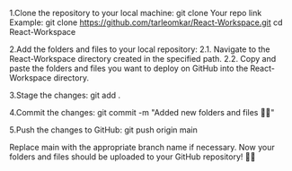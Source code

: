 1.Clone the repository to your local machine:
git clone Your repo link
Example:
git clone https://github.com/tarleomkar/React-Workspace.git
cd React-Workspace

2.Add the folders and files to your local repository:
2.1. Navigate to the React-Workspace directory created in the specified path.
2.2. Copy and paste the folders and files you want to deploy on GitHub into the React-Workspace directory.

3.Stage the changes:
git add .

4.Commit the changes:
git commit -m "Added new folders and files 📂✨"

5.Push the changes to GitHub:
git push origin main

Replace main with the appropriate branch name if necessary.
Now your folders and files should be uploaded to your GitHub repository! 🚀🌟
